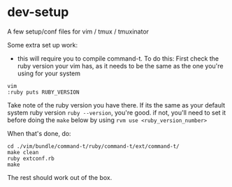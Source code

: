 # dev-setup
A few setup/conf files for vim / tmux / tmuxinator

Some extra set up work: 
- this will require you to compile command-t. To do this: 
First check the ruby version your vim has, as it needs to be the same as the one you're using for your system
```
vim
:ruby puts RUBY_VERSION
```
Take note of the ruby version you have there. If its the same as your default system ruby version `ruby --version`, you're good. 
if not, you'll need to set it before doing the `make` below by using `rvm use <ruby_version_number>`

When that's done, do:
```
cd ./vim/bundle/command-t/ruby/command-t/ext/command-t/
make clean
ruby extconf.rb
make
```

The rest should work out of the box. 
